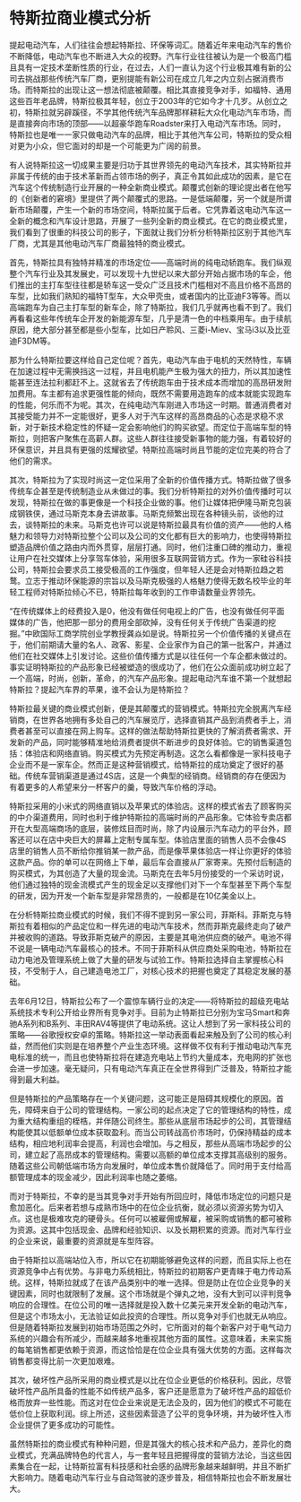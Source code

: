 # 特斯拉商业模式分析

提起电动汽车，人们往往会想起特斯拉、环保等词汇。随着近年来电动汽车的售价不断降低，电动汽车也不断进入大众的视野。汽车行业往往被认为是一个极高门槛且具有一定技术垄断性质的行业，在过去，人们一直认为这个行业极其难有新的公司去挑战那些传统汽车厂商，更别提能有新公司在成立几年之内立刻占据消费市场。而特斯拉的出现让这一想法彻底被颠覆。相比其直接竞争对手，如福特、通用这些百年老品牌，特斯拉极其年轻，创立于2003年的它如今才十几岁。从创立之初，特斯拉就另辟蹊径，不学其他传统汽车品牌那样耕耘大众化电动汽车市场，而是直接奔向市场的顶部——以超豪华跑车Roadster来打入电动汽车市场。同时，特斯拉也是唯一一家只做电动汽车的品牌，相比于其他汽车公司，特斯拉的受众相对更为小众，但它面对的却是一个可能更为广阔的前景。

有人说特斯拉这一切成果主要是归功于其世界领先的电动汽车技术，其实特斯拉并非属于传统的由于技术革新而占领市场的例子，真正令其如此成功的因素，是它在汽车这个传统制造行业开展的一种全新商业模式。颠覆式创新的理论提出者在他写的《创新者的窘境》里提供了两个颠覆式的思路。一是低端颠覆，另一个就是所谓新市场颠覆，产生一个新的市场空间，特斯拉属于后者。它凭靠着这电动汽车这一全新的概念和汽车设计思路，开展了一些列全新的商业模式。在它的商业模式里，我们看到了很重的科技公司的影子，下面就让我们分析分析特斯拉区别于其他汽车厂商，尤其是其他电动汽车厂商最独特的商业模式。

首先，特斯拉具有独特并精准的市场定位——高端时尚的纯电动轿跑车。我们纵观整个汽车行业及其发展史，可以发现十九世纪以来大部分开始占据市场的车企，他们推出的主打车型往往都是轿车这一受众广泛且技术门槛相对不高且价格不高昂的车型，比如我们熟知的福特T型车，大众甲壳虫，或者国内的比亚迪F3等等。而以高端跑车为自己主打车型的新车企，除了特斯拉，我们几乎就再也看不到了。我们再看看这些年传统车企开发的新能源车型，几乎是清一色的中档乘用车。由于续航原因，绝大部分甚至都是些小型车，比如日产聆风、三菱i-Miev、宝马i3以及比亚迪F3DM等。

那为什么特斯拉要这样给自己定位呢？首先，电动汽车由于电机的天然特性，车辆在加速过程中无需换挡这一过程，并且电机能产生极为强大的扭力，所以其加速性能甚至连法拉利都赶不上。这就省去了传统跑车由于技术成本而增加的高昂研发附加费用。车主都有追求更强性能的倾向，既然不需要用造跑车的成本就能实现跑车的性能，何乐而不为呢。其次，在纯电动汽车刚进入市场这一时期。普通消费者对其接受能力并不一定能很好，更多人对于汽车这样的高昂商品的心态是求稳不求新，对于新技术稳定性的怀疑一定会影响他们的购买欲望。而定位于高端车型的特斯拉，则把客户聚焦在高薪人群。这些人群往往接受新事物的能力强，有着较好的环保意识，并且具有更强的炫耀欲望。特斯拉高端时尚且节能的定位完美的符合了他们的需求。

其次，特斯拉为了实现时尚这一定位采用了全新的价值传播方式。特斯拉做了很多传统车企甚至是传统制造业从未做过的事。我们分析特斯拉的对外价值传播时可以发现，特斯拉在做的事更像是一个科技企业做的事。他们让媒体把伊隆马斯克包装成钢铁侠，通过马斯克本身去讲故事。马斯克频繁出现在各种镜头前，谈他的过去，谈特斯拉的未来。马斯克也许可以说是特斯拉最具有价值的资产——他的人格魅力和领导力对特斯拉整个公司以及公司的文化都有巨大的影响力，也使得特斯拉塑造品牌价值之路由内而外贯穿，层层打通。同时，他们注重口碑的推动力，重视让用户在社交媒体上分享驾车体验，采用很多互联网营销方式。作为一家硅谷科技公司，特斯拉会要求员工接受极高的工作强度，但年轻人还是会对特斯拉趋之若鹜。立志于推动环保能源的宗旨以及马斯克极强的人格魅力使得无数名校毕业的年轻工程师对特斯拉倾心不已，特斯拉每年收到的工作申请数量业界领先。

“在传统媒体上的经费投入是0，他没有做任何电视上的广告，也没有做任何平面媒体的广告，他把那一部分的费用全部砍掉，没有任何关于传统广告渠道的挖掘。”中欧国际工商学院创业学教授龚焱如是说。特斯拉另一个价值传播的关键点在于，他们前期请大量的名人、政客、影星、企业家作为自己的第一批客户，并通过他们在社交媒体上引发讨论。这些价值传播方式是以往任何一个车企都未做过的。事实证明特斯拉的产品形象已经被塑造的很成功了，他们在公众面前成功树立起了一个高端，时尚，创新，革命，的汽车产品形象。提起电动汽车谁不第一个就想起特斯拉？提起汽车界的苹果，谁不会认为是特斯拉？

特斯拉最关键的商业模式创新，便是其颠覆式的营销模式。特斯拉完全脱离汽车经销商，在世界各地拥有多处自己的汽车展览厅，选择直销其产品到消费者手上，消费者甚至可以直接在网上购车。这样的做法帮助特斯拉更快的了解消费者需求、开发新的产品，同时能够精准地给消费者提供不断进步的良好体验。它的销售渠道包括：体验店和网络直销。购买模式为先预定再制造。这怎么看都像是一家科技电子企业而不是一家车企。然而正是这种营销模式，给特斯拉的成功奠定了很好的基础。传统车营销渠道是通过4S店，这是一个典型的经销商。经销商的存在便因为有着更多的人希望来分一杯客户的羹，导致汽车价格的浮动。

特斯拉采用的小米式的网络直销以及苹果式的体验店。这样的模式省去了顾客购买的中介渠道费用，同时也利于维护特斯拉的高端时尚的产品形象。它体验专卖店都开在大型高端商场的底层，装修炫目而时尚，除了内设展示汽车动力的平台外，顾客还可以在店中央巨大的屏幕上定制专属车型。体验店里面的销售人员不会像4S店里的销售人员不断给你推销某一款产品，而是像苹果体验店一样让你更好的体验这款产品。你的单可以在网络上下单，最后车会直接从厂家寄来。先预付后制造的购买模式，为其创造了大量的现金流。马斯克在去年5月份接受的一个采访时说，他们通过独特的现金流模式产生的现金足以支撑他们对下一个车型甚至下两个车型的研发，因为开发一个新车型是非常昂贵的，一般都是在10亿美金以上。

在分析特斯拉商业模式的时候，我们不得不提到另一家公司，菲斯科。菲斯克与特斯拉有着相似的产品定位和一样先进的电动汽车技术，然而菲斯克最终走向了破产并被收购的道路。导致菲斯克破产的原因，主要是其电池供应商的破产。电池不得不说是一辆电动汽车最核心的技术。不同于菲斯科从供应商处采购电池，特斯拉在动力电池及管理系统上做了大量的研发与试验工作。特斯拉选择自主掌握核心科技，不受制于人，自己建造电池工厂，对核心技术的把握也奠定了其稳定发展的基础。

去年6月12日，特斯拉公布了一个震惊车辆行业的决定——将特斯拉的超级充电站系统技术专利公开给业界所有竞争对手。目前为止特斯拉已分别为宝马Smart和奔驰A系列和B系列、丰田RAV4等提供了电动系统。这让人想到了另一家科技公司的策略——谷歌授权安卓的策略。特斯拉这一举动表面看起来触及到了公司的核心利益，然而他们实则是在培养整个产业生态环境。这样做不仅有利于推动电动汽车充电标准的统一，而且也使特斯拉将在建造充电站上节约大量成本，充电网的扩张也会进一步加速。毫无疑问，只有电动汽车真正在全世界得到广泛普及，特斯拉才能得到最大利益。

但是特斯拉的产品策略存在一个关键问题，这可能正是阻碍其规模化的原因。首先，障碍来自于公司的管理结构。一家公司的起点决定了它的管理结构的特性，成为重大结构重组的桎梏，并伴随公司终生。那些从底层市场起步的公司，其管理结构能使其以低额单位成本获取盈利。而当公司转战高价市场时，仍保持精益的成本结构，相应地利润率会提高，利润也会增加。与之相反，那些从高端市场起步的公司，建立起了高昂成本的管理结构。需要以高额的单位成本支撑其高级别的服务。随着这些公司朝低端市场方向发展时，单位成本售价就降低了。同时用于支付给高额管理成本的现金减少，因此利润率也随之萎缩。

而对于特斯拉，不幸的是当其竞争对手开始有所回应时，降低市场定位的问题只是愈加恶化。后来者若想与成熟市场中的在位企业抗衡，就必须以资源劣势为切入点。这也是极难攻克的硬骨头。任何可以被雇佣或解雇，被采购或销售的都可被称为资源。这其中包括现金、品牌和经验知识、以及长期积累的资源。而对汽车行业的企业来说，最重要的资源就是车型阵容。

由于特斯拉以高端站位入市，所以它在初期能够避免这样的问题，而且实际上也在资源竞争中占有优势。与非电力系统相比，特斯拉的初期客户更青睐于电力传动系统。这样，特斯拉就成了在该产品类别中的唯一选择。但是防止在位企业竞争的关键因素，同时也就限制了发展。这个市场就是个弹丸之地，没有大到可以评判竞争响应的合理性。在位公司的唯一选择就是投入数十亿美元来开发全新的电动汽车，但是这个市场太小，无法验证如此投资的合理性。所以竞争对手们也就无从响应。但是随着特斯拉发展到初始市场范围之外时，它所面对的每个新客户对于电气动力系统的兴趣会有所减少，而越来越多地重视其他方面的属性。这意味着，未来实施的每笔销售都更依赖于资源，而这恰恰是在位企业具有强大优势的方面。这样每次销售都变得比前一次更加艰难。

其次，破坏性产品所采用的商业模式是以比在位企业更低的价格获利。因此，尽管破坏性产品所具备的性能不如传统产品多，客户还是愿意为了破坏性产品的超低价格而放弃一些性能。而这对在位企业来说是无法企及的，因为他们的模式不可能在低价位上获取利润。综上所述，这些因素营造了公平的竞争环境，并为破坏性入市企业提供了更多成功的可能性。

虽然特斯拉的商业模式有种种问题，但是其强大的核心技术和产品力，差异化的商业模式，充满品牌特色的代言人，与一套年轻且把握得度的营销方法论，当这些因素集合在一起，让特斯拉富有科技感和社会感的品牌形象越来越鲜明，并且不断扩大影响力。随着电动汽车行业与自动驾驶的逐步普及，相信特斯拉也会不断发展壮大。

